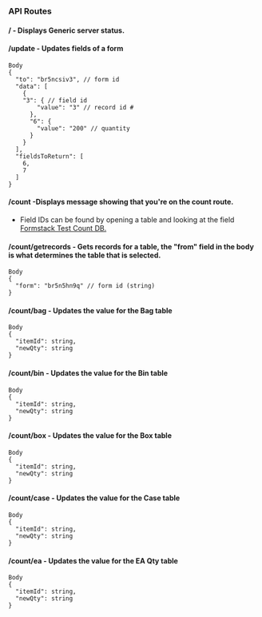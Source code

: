 ### API Routes

#### **/** - Displays Generic server status.

#### **/update** - Updates fields of a form

```
Body
{
  "to": "br5ncsiv3", // form id
  "data": [
    {
	"3": { // field id
        "value": "3" // record id #
      },
      "6": {
        "value": "200" // quantity
      }
    }
  ],
  "fieldsToReturn": [
    6,
    7
  ]
}
```

#### **/count** -Displays message showing that you're on the count route.

- Field IDs can be found by opening a table and looking at the field [Formstack Test Count DB.](piedmontplumbers.quickbase.com/db/br47u9tx3)

#### **/count/getrecords** - Gets records for a table, the "from" field in the body is what determines the table that is selected.

```
Body
{
  "form": "br5n5hn9q" // form id (string)
}
```

#### **/count/bag** - Updates the value for the Bag table

```
Body
{
  "itemId": string,
  "newQty": string
}
```

#### **/count/bin** - Updates the value for the Bin table

```
Body
{
  "itemId": string,
  "newQty": string
}
```

#### **/count/box** - Updates the value for the Box table

```
Body
{
  "itemId": string,
  "newQty": string
}
```

#### **/count/case** - Updates the value for the Case table

```
Body
{
  "itemId": string,
  "newQty": string
}
```

#### **/count/ea** - Updates the value for the EA Qty table

```
Body
{
  "itemId": string,
  "newQty": string
}
```
